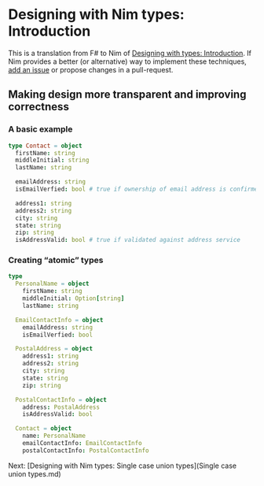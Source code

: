 # Designing with Nim types: Introduction

This is a translation from F# to Nim of [Designing with types: Introduction](https://fsharpforfunandprofit.com/posts/designing-with-types-intro/).
If Nim provides a better (or alternative) way to implement these techniques, [add an issue](https://github.com/eterps/designing-with-nim-types/issues?utf8=%E2%9C%93&q=is%3Aissue) or propose changes in a pull-request.

## Making design more transparent and improving correctness

### A basic example

```nim
type Contact = object
  firstName: string
  middleInitial: string
  lastName: string

  emailAddress: string
  isEmailVerfied: bool # true if ownership of email address is confirmed

  address1: string
  address2: string
  city: string
  state: string
  zip: string
  isAddressValid: bool # true if validated against address service
```

### Creating “atomic” types

```nim
type
  PersonalName = object
    firstName: string
    middleInitial: Option[string]
    lastName: string

  EmailContactInfo = object
    emailAddress: string
    isEmailVerfied: bool

  PostalAddress = object
    address1: string
    address2: string
    city: string
    state: string
    zip: string

  PostalContactInfo = object
    address: PostalAddress
    isAddressValid: bool

  Contact = object
    name: PersonalName
    emailContactInfo: EmailContactInfo
    postalContactInfo: PostalContactInfo
```

Next: [Designing with Nim types: Single case union types](Single case union types.md)
